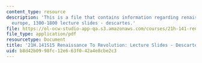 ```yaml
---
content_type: resource
description: 'This is a file that contains information regarding renaissance to revolution:
  europe, 1300-1800 lecture slides - descartes.'
file: https://ol-ocw-studio-app-qa.s3.amazonaws.com/courses/21h-141-renaissance-to-revolution-europe-1300-1800-spring-2015/b8d42b0998fc12e663f042a4e8cbe2c3_MIT21H_141S15_Descartes.pdf
file_type: application/pdf
resourcetype: Document
title: '21H.141S15 Renaissance To Revolution: Lecture Slides - Descartes'
uid: b8d42b09-98fc-12e6-63f0-42a4e8cbe2c3
---
```

